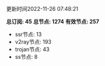 更新时间2022-11-26 07:48:21

**总订阅: 45**
**总节点: 1274**
**有效节点: 257**
- ssr节点: 13
- v2ray节点: 193
- trojan节点: 43
- ss节点: 8
